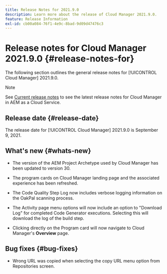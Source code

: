 ```yaml
---
title: Release Notes for 2021.9.0
description: Learn more about the release of Cloud Manager 2021.9.0.
feature: Release Information
exl-id: cb00a084-76f1-4e9c-8bad-9d09d47476c3
---
```

# Release notes for Cloud Manager 2021.9.0 {#release-notes-for}

The following section outlines the general release notes for [!UICONTROL Cloud Manager] 2021.9.0.

>[!NOTE]
>See [Current release notes](https://experienceleague.adobe.com/en/docs/experience-manager-cloud-service/content/release-notes/cloud-manager/current#getting-access) to see the latest release notes for Cloud Manager in AEM as a Cloud Service.

## Release date {#release-date}

The release date for [!UICONTROL Cloud Manager] 2021.9.0 is September 9, 2021.

## What's new {#whats-new}

* The version of the AEM Project Archetype used by Cloud Manager has been updated to version 30.

* The program cards on Cloud Manager landing page and the associated experience has been refreshed.

* The Code Quality Step Log now includes verbose logging information on the OakPal scanning process.

* The Activity page menu options will now include an option to "Download Log" for completed Code Generator executions. Selecting this will download the log of the build step.

* Clicking directly on the Program card will now navigate to Cloud Manager's **Overview** page. 

## Bug fixes {#bug-fixes}

* Wrong URL was copied when selecting the copy URL menu option from Repositories screen.
